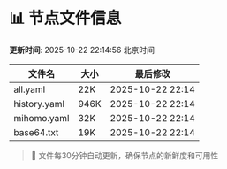 # 📊 节点文件信息

**更新时间**: 2025-10-22 22:14:56 北京时间

| 文件名 | 大小 | 最后修改 |
|--------|------|----------|
| all.yaml | 22K | 2025-10-22 22:14 |
| history.yaml | 946K | 2025-10-22 22:14 |
| mihomo.yaml | 32K | 2025-10-22 22:14 |
| base64.txt | 19K | 2025-10-22 22:14 |

> 🔄 文件每30分钟自动更新，确保节点的新鲜度和可用性
